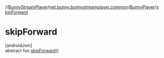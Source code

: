 //[BunnyStreamPlayer](../../../index.md)/[net.bunny.bunnystreamplayer.common](../index.md)/[BunnyPlayer](index.md)/[skipForward](skip-forward.md)

# skipForward

[androidJvm]\
abstract fun [skipForward](skip-forward.md)()